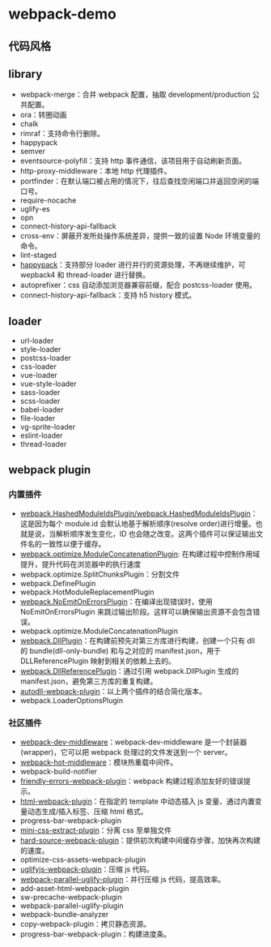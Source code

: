 # webpack-demo

## 代码风格

## library

- webpack-merge：合并 webpack 配置，抽取 development/production 公共配置。
- ora：转圈动画
- chalk
- rimraf：支持命令行删除。
- happypack
- semver
- eventsource-polyfill：支持 http 事件通信，该项目用于自动刷新页面。
- http-proxy-middleware：本地 http 代理插件。
- portfinder：在默认端口被占用的情况下，往后查找空闲端口并返回空闲的端口号。
- require-nocache
- uglify-es
- opn
- connect-history-api-fallback
- cross-env：屏蔽开发所处操作系统差异，提供一致的设置 Node 环境变量的命令。
- lint-staged
- [happypack](https://github.com/amireh/happypack)：支持部分 loader 进行并行的资源处理，不再继续维护，可 wepback4 和 thread-loader 进行替换。
- autoprefixer：css 自动添加浏览器兼容前缀，配合 postcss-loader 使用。
- connect-history-api-fallback：支持 h5 history 模式。

## loader

- url-loader
- style-loader
- postcss-loader
- css-loader
- vue-loader
- vue-style-loader
- sass-loader
- scss-loader
- babel-loader
- file-loader
- vg-sprite-loader
- eslint-loader
- thread-loader

## webpack plugin

### 内置插件

- [webpack.HashedModuleIdsPlugin/webpack.HashedModuleIdsPlugin](https://webpack.docschina.org/guides/caching/#%E8%BE%93%E5%87%BA%E6%96%87%E4%BB%B6%E7%9A%84%E6%96%87%E4%BB%B6%E5%90%8D-output-filename-)：这是因为每个 module.id 会默认地基于解析顺序(resolve order)进行增量。也就是说，当解析顺序发生变化，ID 也会随之改变。这两个插件可以保证输出文件名的一致性以便于缓存。
- [webpack.optimize.ModuleConcatenationPlugin](https://doc.webpack-china.org/plugins/module-concatenation-plugin/): 在构建过程中控制作用域提升，提升代码在浏览器中的执行速度
- webpack.optimize.SplitChunksPlugin：分割文件
- webpack.DefinePlugin
- webpack.HotModuleReplacementPlugin
- [webpack.NoEmitOnErrorsPlugin](https://www.webpackjs.com/plugins/no-emit-on-errors-plugin)：在编译出现错误时，使用 NoEmitOnErrorsPlugin 来跳过输出阶段。这样可以确保输出资源不会包含错误。
- webpack.optimize.ModuleConcatenationPlugin
- [webpack.DllPlugin](https://webpack.docschina.org/plugins/dll-plugin/)：在构建前预先对第三方库进行构建，创建一个只有 dll 的 bundle(dll-only-bundle) 和与之对应的 manifest.json，用于 DLLReferencePlugin 映射到相关的依赖上去的。
- [webpack.DllReferencePlugin](https://webpack.docschina.org/plugins/dll-plugin/)：通过引用 webpack.DllPlugin 生成的 manifest.json，避免第三方库的重复构建。
- [autodll-webpack-plugin](https://github.com/asfktz/autodll-webpack-plugin)：以上两个插件的结合简化版本。
- webpack.LoaderOptionsPlugin

### 社区插件

- [webpack-dev-middleware](https://github.com/webpack/webpack-dev-middleware)：webpack-dev-middleware 是一个封装器(wrapper)，它可以把 webpack 处理过的文件发送到一个 server。
- [webpack-hot-middleware](https://github.com/webpack-contrib/webpack-hot-middleware)：模块热重载中间件。
- webpack-build-notifier
- [friendly-errors-webpack-plugin](https://www.npmjs.com/package/friendly-errors-webpack-plugin)：webpack 构建过程添加友好的错误提示。
- [html-webpack-plugin](https://github.com/jantimon/html-webpack-plugin#options)：在指定的 template 中动态插入 js 变量、通过内置变量动态生成/插入标签、压缩 html 格式。
- progress-bar-webpack-plugin
- [mini-css-extract-plugin](https://www.npmjs.com/package/mini-css-extract-plugin)：分离 css 至单独文件
- [hard-source-webpack-plugin](https://github.com/mzgoddard/hard-source-webpack-plugin)：提供初次构建中间缓存步骤，加快再次构建的速度。
- optimize-css-assets-webpack-plugin
- [uglifyjs-webpack-plugin](https://www.npmjs.com/package/uglifyjs-webpack-plugin/v/1.3.0)：压缩 js 代码。
- [webpack-parallel-uglify-plugin](https://github.com/gdborton/webpack-parallel-uglify-plugin)：并行压缩 js 代码，提高效率。
- add-asset-html-webpack-plugin
- sw-precache-webpack-plugin
- webpack-parallel-uglify-plugin
- webpack-bundle-analyzer
- copy-webpack-plugin：拷贝静态资源。
- progress-bar-webpack-plugin：构建进度条。
